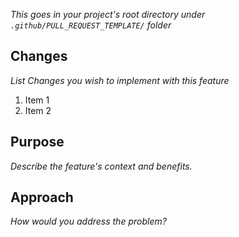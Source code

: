 _This goes in your project's root directory under `.github/PULL_REQUEST_TEMPLATE/` folder_
## Changes
_List Changes you wish to implement with this feature_
1. Item 1
2. Item 2

## Purpose
_Describe the feature's context and benefits._

## Approach
_How would you address the problem?_
